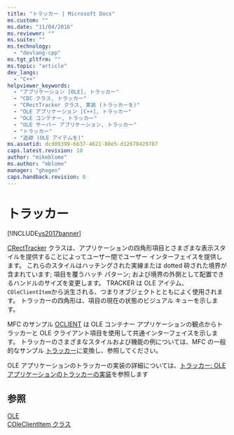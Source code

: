 ```yaml
---
title: "トラッカー | Microsoft Docs"
ms.custom: ""
ms.date: "11/04/2016"
ms.reviewer: ""
ms.suite: ""
ms.technology: 
  - "devlang-cpp"
ms.tgt_pltfrm: ""
ms.topic: "article"
dev_langs: 
  - "C++"
helpviewer_keywords: 
  - "アプリケーション [OLE], トラッカー"
  - "CDC クラス, トラッカー"
  - "CRectTracker クラス, 実装 (トラッカーを)"
  - "OLE アプリケーション [C++], トラッカー"
  - "OLE コンテナー, トラッカー"
  - "OLE サーバー アプリケーション, トラッカー"
  - "トラッカー"
  - "追跡 (OLE アイテムを)"
ms.assetid: dcd09399-6637-4621-80e5-d12670429787
caps.latest.revision: 10
author: "mikeblome"
ms.author: "mblome"
manager: "ghogen"
caps.handback.revision: 6
---
```

# トラッカー
[!INCLUDE[vs2017banner](../assembler/inline/includes/vs2017banner.md)]

[CRectTracker](../mfc/reference/crecttracker-class.md) クラスは、アプリケーションの四角形項目とさまざまな表示スタイルを提供することによってユーザー間でユーザー インターフェイスを提供します。  これらのスタイルはハッチングされた実線または dotted 砕された境界が含まれています; 項目を覆うハッチ パターン; および境界の外側として配置できるハンドルのサイズを変更します。  TRACKER は OLE アイテム、`COleClientItem`から派生される、つまりオブジェクトとともによく使用されます。  トラッカーの四角形は、項目の現在の状態のビジュアル キューを示します。  
  
 MFC のサンプル [OCLIENT](../top/visual-cpp-samples.md) は OLE コンテナー アプリケーションの観点からトラッカーと OLE クライアント項目を使用して共通インターフェイスを示します。  トラッカーのさまざまなスタイルおよび機能の例については、MFC の一般的なサンプル [トラッカー](../top/visual-cpp-samples.md)に変換し、参照してください。  
  
 OLE アプリケーションのトラッカーの実装の詳細については、[トラッカー: OLE アプリケーションのトラッカーの実装](../mfc/trackers-implementing-trackers-in-your-ole-application.md)を参照します  
  
## 参照  
 [OLE](../mfc/ole-in-mfc.md)   
 [COleClientItem クラス](../mfc/reference/coleclientitem-class.md)